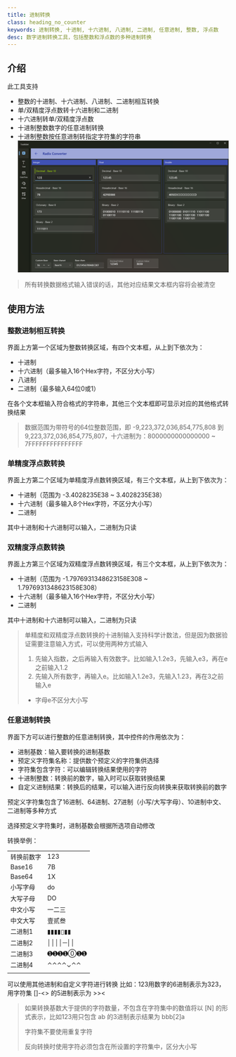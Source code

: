 ```yaml
---
title: 进制转换
class: heading_no_counter
keywords: 进制转换, 十进制, 十六进制, 八进制, 二进制, 任意进制, 整数, 浮点数
desc: 数字进制转换工具，包括整数和浮点数的多种进制转换
---
```


## 介绍

此工具支持
* 整数的十进制、十六进制、八进制、二进制相互转换
* 单/双精度浮点数转十六进制和二进制
* 十六进制转单/双精度浮点数
* 十进制整数数字的任意进制转换
* 十进制整数按任意进制转指定字符集的字符串
![](../../assets/images/ToolsSet/TS1.png)

> 所有转换数据格式输入错误的话，其他对应结果文本框内容将会被清空

## 使用方法

### 整数进制相互转换
界面上方第一个区域为整数转换区域，有四个文本框，从上到下依次为：
* 十进制
* 十六进制（最多输入16个Hex字符，不区分大小写）
* 八进制
* 二进制（最多输入64位0或1）

在各个文本框输入符合格式的字符串，其他三个文本框即可显示对应的其他格式转换结果

> 数据范围为带符号的64位整数范围，即 -9,223,372,036,854,775,808 到 9,223,372,036,854,775,807，十六进制为：8000000000000000 ~ 7FFFFFFFFFFFFFFF 


### 单精度浮点数转换
界面上方第二个区域为单精度浮点数转换区域，有三个文本框，从上到下依次为：
* 十进制（范围为 -3.4028235E38 ~ 3.4028235E38）
* 十六进制（最多输入8个Hex字符，不区分大小写）
* 二进制

其中十进制和十六进制可以输入，二进制为只读

### 双精度浮点数转换
界面上方第三个区域为双精度浮点数转换区域，有三个文本框，从上到下依次为：
* 十进制（范围为 -1.7976931348623158E308 ~ 1.7976931348623158E308）
* 十六进制（最多输入16个Hex字符，不区分大小写）
* 二进制

其中十进制和十六进制可以输入，二进制为只读

> 单精度和双精度浮点数转换的十进制输入支持科学计数法，但是因为数据验证需要注意输入方式，可以使用两种方式输入
> 1. 先输入指数，之后再输入有效数字。比如输入1.2e3，先输入e3，再在e之前输入1.2
> 2. 先输入所有数字，再输入e。比如输入1.2e3，先输入1.23，再在3之前输入e
> * 字母e不区分大小写

### 任意进制转换

界面下方可以进行整数的任意进制转换，其中控件的作用依次为：
* 进制基数：输入要转换的进制基数
* 预定义字符集名称：提供数个预定义的字符集供选择
* 字符集包含字符：可以编辑转换结果使用的字符
* 十进制整数：转换前的数字，输入时可以获取转换结果
* 自定义进制结果：转换后的结果，可以输入进行反向转换来获取转换前的数字

预定义字符集包含了16进制、64进制、27进制（小写/大写字母）、10进制中文、二进制等多种方式

选择预定义字符集时，进制基数会根据所选项自动修改

转换举例：

| | |
|-|-|
| 转换前数字 | 123 |
| Base16 | 7B |
| Base64 | 1X |
| 小写字母| do|
|大写子母|DO|
|中文小写|一二三|
|中文大写|壹贰叁|
|二进制1|▮▮▮▮▯▮▮|
|二进制2|││││─││|
|二进制3|➊➊➊➊⓪➊➊|
|二进制4|⌃⌃⌃⌃⌄⌃⌃|
| | |

可以使用其他进制和自定义字符进行转换
比如：123用数字的6进制表示为323，用字符集 []-<> 的5进制表示为 >><
 
> 如果转换基数大于提供的字符数量，不包含在字符集中的数值将以 [N] 的形式表示，比如123用只包含 ab 的3进制表示结果为 bbb[2]a
>
> 字符集不要使用重复字符
>
> 反向转换时使用字符必须包含在所设置的字符集中，区分大小写